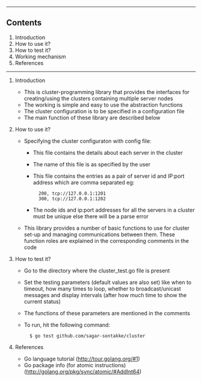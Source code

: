 ---------------------
Contents
---------------------

1. Introduction
2. How to use it?
3. How to test it?
4. Working mechanism
5. References

---------------------


1. Introduction

	- This is cluster-programming library that provides the interfaces for creating/using
	  the clusters containing multiple server nodes
	- The working is simple and easy to use the abstraction functions
	- The cluster configuration is to be specified in a configuration file
	- The main function of these library are described below


2. How to use it?

	- Specifying the cluster configuraton with config file:
		- This file contains the details about each server in the cluster
		- The name of this file is as specified by the user
		- This file contains the entries as a pair of server id and IP:port address which
		  are comma separated eg:  

			    200, tcp://127.0.0.1:1201  
			    300, tcp://127.0.0.1:1202  

		- The node ids and ip:port addresses for all the servers in a cluster must be unique
		  else there will be a parse error

	- This library provides a number of basic functions to use for cluster set-up and managing
	  communications between them. These function roles are explained in the corresponding comments
	  in the code


3. How to test it?

	- Go to the directory where the cluster_test.go file is present
	- Set the testing parameters (default values are also set) like when to timeout, how many times 
	  to loop, whether to broadcast/unicast messages and display intervals (after how much time to 
	  show the current status)
	- The functions of these parameters are mentioned in the comments
	- To run, hit the following command:  

			$ go test github.com/sagar-sontakke/cluster  
		  

4. References

	- Go language tutorial (http://tour.golang.org/#1)
	- Go package info (for atomic instructions) (http://golang.org/pkg/sync/atomic/#AddInt64)
